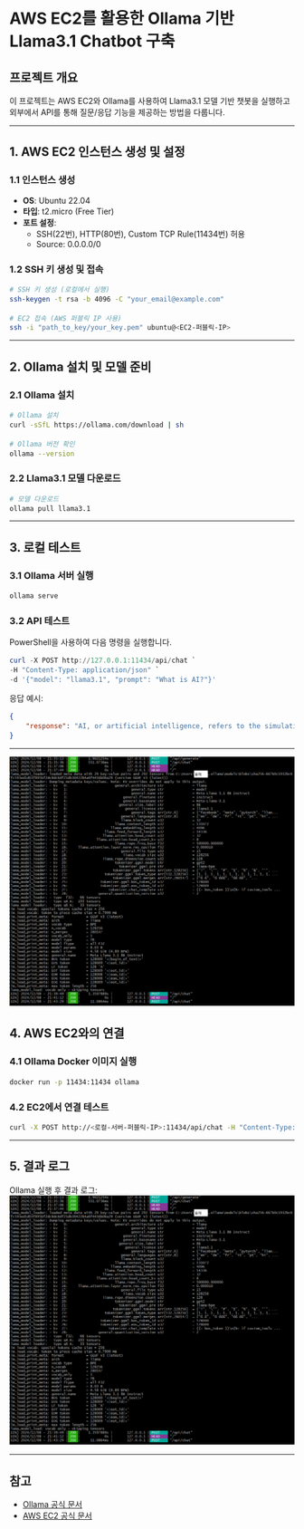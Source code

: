 
# AWS EC2를 활용한 Ollama 기반 Llama3.1 Chatbot 구축

## 프로젝트 개요
이 프로젝트는 AWS EC2와 Ollama를 사용하여 Llama3.1 모델 기반 챗봇을 실행하고 외부에서 API를 통해 질문/응답 기능을 제공하는 방법을 다룹니다.

---

## 1. AWS EC2 인스턴스 생성 및 설정

### 1.1 인스턴스 생성
- **OS**: Ubuntu 22.04
- **타입**: t2.micro (Free Tier)
- **포트 설정**: 
  - SSH(22번), HTTP(80번), Custom TCP Rule(11434번) 허용
  - Source: 0.0.0.0/0

### 1.2 SSH 키 생성 및 접속
```bash
# SSH 키 생성 (로컬에서 실행)
ssh-keygen -t rsa -b 4096 -C "your_email@example.com"

# EC2 접속 (AWS 퍼블릭 IP 사용)
ssh -i "path_to_key/your_key.pem" ubuntu@<EC2-퍼블릭-IP>
```

---

## 2. Ollama 설치 및 모델 준비

### 2.1 Ollama 설치
```bash
# Ollama 설치
curl -sSfL https://ollama.com/download | sh

# Ollama 버전 확인
ollama --version
```

### 2.2 Llama3.1 모델 다운로드
```bash
# 모델 다운로드
ollama pull llama3.1
```

---

## 3. 로컬 테스트

### 3.1 Ollama 서버 실행
```bash
ollama serve
```

### 3.2 API 테스트
PowerShell을 사용하여 다음 명령을 실행합니다.
```powershell
curl -X POST http://127.0.0.1:11434/api/chat `
-H "Content-Type: application/json" `
-d '{"model": "llama3.1", "prompt": "What is AI?"}'
```

응답 예시:
```json
{
    "response": "AI, or artificial intelligence, refers to the simulation of human intelligence in machines..."
}
```

---
![Ollama 실행 화면](./image.png)

## 4. AWS EC2와의 연결

### 4.1 Ollama Docker 이미지 실행
```bash
docker run -p 11434:11434 ollama
```

### 4.2 EC2에서 연결 테스트
```bash
curl -X POST http://<로컬-서버-퍼블릭-IP>:11434/api/chat -H "Content-Type: application/json" -d '{"model": "llama3.1", "prompt": "What is AI?"}'
```

---

## 5. 결과 로그

Ollama 실행 후 결과 로그:
![Ollama 실행 결과](image.png)

---

## 참고
- [Ollama 공식 문서](https://ollama.com)
- [AWS EC2 공식 문서](https://aws.amazon.com/ec2/)
